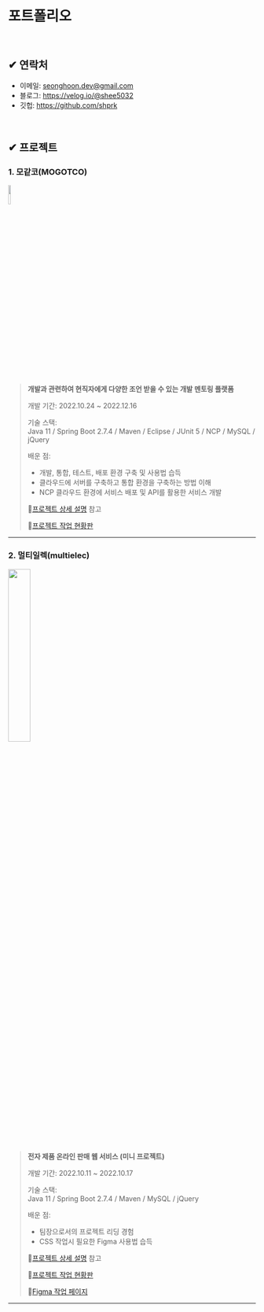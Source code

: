 # 포트폴리오

<br>

## ✔ 연락처
- 이메일: seonghoon.dev@gmail.com
- 블로그: https://velog.io/@shee5032
- 깃헙: https://github.com/shprk

<br>

## ✔ 프로젝트

### 1. 모같코(MOGOTCO)
<img src="https://user-images.githubusercontent.com/83347312/207089142-e9d840c9-f774-49a1-9e94-0096fd6eea14.png"  width="10%"/>

>__개발과 관련하여 현직자에게 다양한 조언 받을 수 있는 개발 멘토링 플랫폼__
>  
>개발 기간: 2022.10.24 ~ 2022.12.16
>  
>기술 스택:  
>Java 11 / Spring Boot 2.7.4 / Maven / Eclipse / JUnit 5 / NCP / MySQL / jQuery 
>  
>
>배운 점:
>- 개발, 통합, 테스트, 배포 환경 구축 및 사용법 습득
>- 클라우드에 서버를 구축하고 통합 환경을 구축하는 방법 이해
>- NCP 클라우드 환경에 서비스 배포 및 API를 활용한 서비스 개발
>  
>📌[프로젝트 상세 설명](https://github.com/shprk/mogotco) 참고
>
>📌[프로젝트 작업 현황판](https://www.notion.so/psh5032/mogotco-f6b5f0fc608044349028c9cbd98f5ea7?pvs=4)

---

### 2. 멀티일렉(multielec)
<img src="https://user-images.githubusercontent.com/86956783/197341585-9af17c75-1df7-43eb-ad79-59763c3cc182.png"  width="30%"/>

>__전자 제품 온라인 판매 웹 서비스 (미니 프로젝트)__
> 
>개발 기간: 2022.10.11 ~ 2022.10.17
>  
>기술 스택:  
>Java 11 / Spring Boot 2.7.4 / Maven / MySQL / jQuery
>
>배운 점:
>- 팀장으로서의 프로젝트 리딩 경험
>- CSS 작업시 필요한 Figma 사용법 습득
>  
>📌[프로젝트 상세 설명](https://github.com/shprk/multielec) 참고
>
>📌[프로젝트 작업 현황판](https://www.notion.so/psh5032/multielec-76d28b9912e3486686a85c4b1679b990?pvs=4)
>
>📌[Figma 작업 페이지](https://www.figma.com/file/IAPAKpeTjSsmRTdE0Tk1AR/Untitled?type=design&node-id=0%3A1&t=UcbiXiag8cNoGuHG-1)

---
